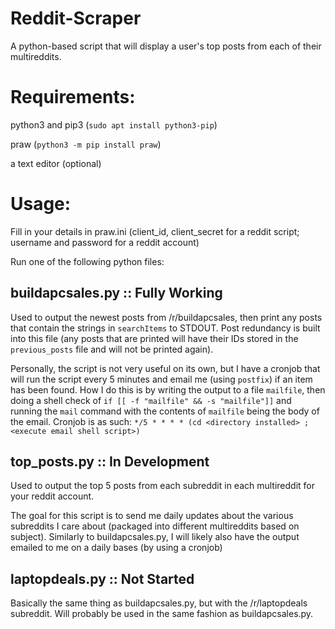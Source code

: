 # Reddit-Scraper
A python-based script that will display a user's top posts from each of their multireddits.

# Requirements:
   python3 and pip3 (`sudo apt install python3-pip`)

   praw (`python3 -m pip install praw`)

   a text editor (optional)


# Usage:
Fill in your details in praw.ini (client_id, client_secret for a reddit script; username and password for a reddit account)

Run one of the following python files:

## buildapcsales.py :: Fully Working
Used to output the newest posts from /r/buildapcsales, then print any posts that contain the strings in `searchItems` to STDOUT.
Post redundancy is built into this file (any posts that are printed will have their IDs stored in the `previous_posts` file and will not be printed again).

Personally, the script is not very useful on its own, but I have a cronjob that will run the script every 5 minutes and email me (using `postfix`) if an item has been found.
How I do this is by writing the output to a file `mailfile`, then doing a shell check of `if [[ -f "mailfile" && -s "mailfile"]]` and running the `mail` command with the contents of `mailfile` being the body of the email.
Cronjob is as such: `*/5 * * * * (cd <directory installed> ; <execute email shell script>)`

## top_posts.py :: In Development
Used to output the top 5 posts from each subreddit in each multireddit for your reddit account.

The goal for this script is to send me daily updates about the various subreddits I care about (packaged into different multireddits based on subject).
Similarly to buildapcsales.py, I will likely also have the output emailed to me on a daily bases (by using a cronjob)

## laptopdeals.py :: Not Started
Basically the same thing as buildapcsales.py, but with the /r/laptopdeals subreddit. Will probably be used in the same fashion as buildapcsales.py.
